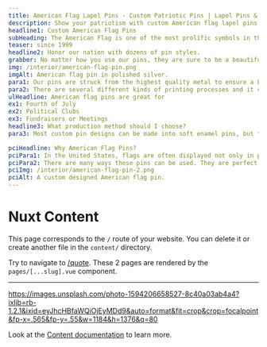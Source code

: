 ```yaml
---
title: American Flag Lapel Pins - Custom Patriotic Pins | Lapel Pins & Coins
description: Show your patriotism with custom American flag lapel pins from Lapel Pins & Coins. Perfect for national events, celebrations, and personal pride. Design your American flag pin today!
headline1: Custom American Flag Pins
subHeading: The American Flag is one of the most prolific symbols in the nation. American flag pins are a great way to show your patriotism!
teaser: since 1999
headline2: Honor our nation with dozens of pin styles.
grabber: No matter how you use our pins, they are sure to be a beautiful and patriotic addition to your event, gift, or wardrobe.
img: /interior/american-flag-pin.png
imgAlt: American flag pin in polished silver.
para1: Our pins are struck from the highest quality metal to ensure a beautiful, classy, and durable product.
para2: There are several different kinds of printing processes and it can be overwhelming to do the research and know what best fits your design. That’s why we work with you every step of the way to ensure you’ll love the final product.
ulHeadline: American flag pins are great for
ex1: Fourth of July
ex2: Political Clubs
ex3: Fundraisers or Meetings
headline3: What production method should I choose?
para3: Most custom pin designs can be made into soft enamel pins, but this process often works best with designs that have minimal lines and clearly defined areas of color. These details are important because the colored areas sit slightly recessed, below the metal separations. If you’re not sure which type of pin to choose, don’t worry! Just ask, and we can provide suggestions from our experienced team.

pciHeadline: Why American Flag Pins?
pciPara1: In the United States, flags are often displayed not only in public spaces but private residences as well. The flag has a rich history. Throughout the years, it has seen many redesigns as new states have been introduced, the most recent one being in the 60s. Each element stands for a pillar of American values. White signifies purity and innocence, red is for courage and valor, and blue for vigilance, perseverance, and justice.
pciPara2: There are many ways these pins can be used. They are perfect as gifts for veterans, to thank them for their courage in serving our country. Civic groups can use them at events to encourage the people they are leading with their common cause. You can use these pins at your next Fourth of July party! They make perfect party favors because they are small, practical, and look great on anyone.
pciImg: /interior/american-flag-pin-2.png
pciAlt: A custom designed American flag pin.
---
```


# Nuxt Content

This page corresponds to the `/` route of your website. You can delete it or create another file in the `content/` directory.

Try to navigate to [/quote](/quote). These 2 pages are rendered by the `pages/[...slug].vue` component.

---
https://images.unsplash.com/photo-1594206658527-8c40a03ab4a4?ixlib=rb-1.2.1&ixid=eyJhcHBfaWQiOjEyMDd9&auto=format&fit=crop&crop=focalpoint&fp-x=.565&fp-y=.55&w=1184&h=1376&q=80

Look at the [Content documentation](https://content.nuxtjs.org/) to learn more.
